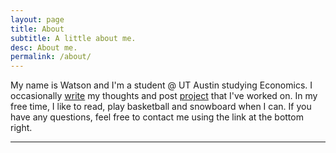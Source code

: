 ```yaml
---
layout: page
title: About
subtitle: A little about me.
desc: About me.
permalink: /about/
---
```


<!--
<div class="pretty-links">

<div class="lead lead-about">Some intro text that is eye catching and should put you reader at ease and confident in your skills.
</div>


{::nomarkdown}
<figure class="site-profile">
    <img src="{{ site.baseurl }}/assets/img/profile.png">
</figure>
{:/}
-->

My name is Watson and I'm a student @ UT Austin studying Economics. I occasionally [write](articles/) my thoughts and post [project](projects/) that I've worked on. In my free time, I like to read, play basketball and snowboard when I can. If you have any questions, feel free to contact me using the link at the bottom right.

---
